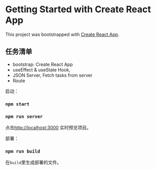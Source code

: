 # Getting Started with Create React App

This project was bootstrapped with [Create React App](https://github.com/facebook/create-react-app).

## 任务清单

- bootstrap: Create React App
- useEffect & useState Hook,
- JSON Server, Fetch tasks from server
- Route

启动：

### `npm start`

### `npm run server`

点击[http://localhost:3000](http://localhost:3000) 实时预览项目。

部署：

### `npm run build`

在`build`里生成部署的文件。
